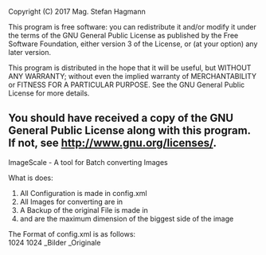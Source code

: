 Copyright (C) 2017 Mag. Stefan Hagmann

This program is free software: you can redistribute it and/or modify
it under the terms of the GNU General Public License as published by
the Free Software Foundation, either version 3 of the License, or
(at your option) any later version.

This program is distributed in the hope that it will be useful,
but WITHOUT ANY WARRANTY; without even the implied warranty of
MERCHANTABILITY or FITNESS FOR A PARTICULAR PURPOSE.  See the
GNU General Public License for more details.

You should have received a copy of the GNU General Public License
along with this program.  If not, see <http://www.gnu.org/licenses/>.
--------------------------------------------------------------------------------
ImageScale - A tool for Batch converting Images

What is does:
1. All Configuration is made in config.xml
2. All Images for converting are in <image-dir>
3. A Backup of the original File is made in <backup-dir>
4. <max-width> and <max-heigt> are the maximum dimension of the biggest side of the image

The Format of config.xml is as follows:
<config>  
  <max-width>1024</max-width>
  <max-height>1024</max-height>
  <image-dir>_Bilder</image-dir>
  <backup-dir>_Originale</backup-dir>
</config>
